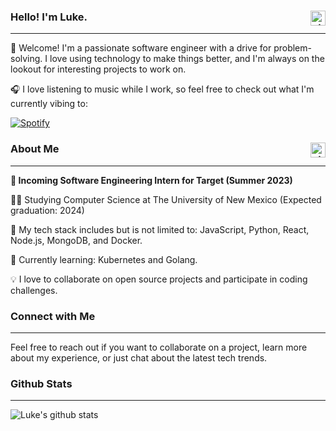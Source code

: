 ### Hello! I'm Luke. <img align="right" alt="git" width="24px" src="https://user-images.githubusercontent.com/67522964/147615459-a2376c05-9da9-4c81-bcfa-d0436df92024.png" /> 
---
👋 Welcome! I'm a passionate software engineer with a drive for problem-solving. I love using technology to make things better, and I'm always on the lookout for interesting projects to work on.

🎧 I love listening to music while I work, so feel free to check out what I'm currently vibing to:

[![Spotify](https://novatorem-two-theta.vercel.app/api/spotify/?background_color=0D1117&border_color=30363D)](https://open.spotify.com/user/deathmonkeyyt)

### About Me <img align="right" alt="git" width="24px" src="https://user-images.githubusercontent.com/67522964/147623227-9dbfbed3-bd34-46d7-9a02-ca11fff50add.png" /> 
---

**🎯 Incoming Software Engineering Intern for Target (Summer 2023)**

👨‍💻 Studying Computer Science at The University of New Mexico (Expected graduation: 2024)

💼 My tech stack includes but is not limited to: JavaScript, Python, React, Node.js, MongoDB, and Docker.

📖 Currently learning: Kubernetes and Golang.

💡 I love to collaborate on open source projects and participate in coding challenges.

### Connect with Me 
---
Feel free to reach out if you want to collaborate on a project, learn more about my experience, or just chat about the latest tech trends.

### Github Stats
---
![Luke's github stats](https://github-readme-stats.vercel.app/api?username=mcdougallluke&show_icons=true&hide_border=true)
